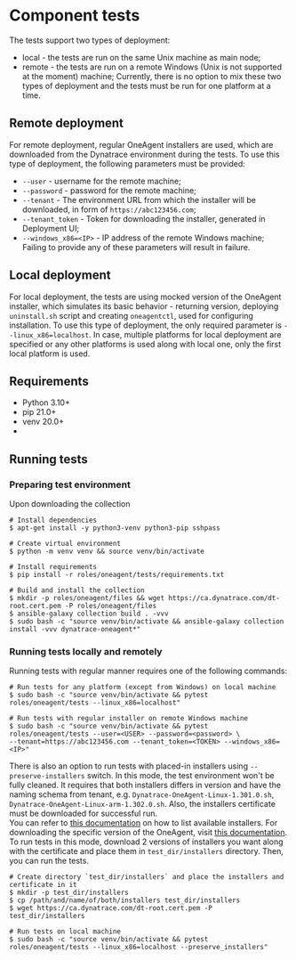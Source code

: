 # Component tests
The tests support two types of deployment:
- local  - the tests are run on the same Unix machine as main node;
- remote - the tests are run on a remote Windows (Unix is not supported at the moment) machine;
Currently, there is no option to mix these two types of deployment and the tests must be run for one platform at a time.

## Remote deployment
For remote deployment, regular OneAgent installers are used, which are downloaded from the Dynatrace environment during
the tests. To use this type of deployment, the following parameters must be provided:
- `--user` - username for the remote machine;
- `--password` - password for the remote machine;
- `--tenant` - The environment URL from which the installer will be downloaded, in form of `https://abc123456.com`;
- `--tenant_token` - Token for downloading the installer, generated in Deployment UI;
- `--windows_x86=<IP>` - IP address of the remote Windows machine;
Failing to provide any of these parameters will result in failure.

## Local deployment
For local deployment, the tests are using mocked version of the OneAgent installer, which simulates its basic behavior -
returning version, deploying `uninstall.sh` script and creating `oneagentctl`, used for configuring installation.
To use this type of deployment, the only required parameter is `--linux_x86=localhost`. In case, multiple platforms for
local deployment are specified or any other platforms is used along with local one, only the first local platform is used.

## Requirements
- Python 3.10+
- pip 21.0+
- venv 20.0+
- 
## Running tests

### Preparing test environment

Upon downloading the collection

```console
# Install dependencies
$ apt-get install -y python3-venv python3-pip sshpass

# Create virtual environment
$ python -m venv venv && source venv/bin/activate

# Install requirements
$ pip install -r roles/oneagent/tests/requirements.txt

# Build and install the collection
$ mkdir -p roles/oneagent/files && wget https://ca.dynatrace.com/dt-root.cert.pem -P roles/oneagent/files
$ ansible-galaxy collection build . -vvv
$ sudo bash -c "source venv/bin/activate && ansible-galaxy collection install -vvv dynatrace-oneagent*"
```

### Running tests locally and remotely

Running tests with regular manner requires one of the following commands:

```console
# Run tests for any platform (except from Windows) on local machine
$ sudo bash -c "source venv/bin/activate && pytest roles/oneagent/tests --linux_x86=localhost"

# Run tests with regular installer on remote Windows machine
$ sudo bash -c "source venv/bin/activate && pytest roles/oneagent/tests --user=<USER> --password=<password> \
--tenant=https://abc123456.com --tenant_token=<TOKEN> --windows_x86=<IP>"
```

There is also an option to run tests with placed-in installers using `--preserve-installers` switch. 
In this mode, the test environment won't be fully cleaned. It requires that both installers differs in version and have 
the naming schema from tenant, e.g. `Dynatrace-OneAgent-Linux-1.301.0.sh`, `Dynatrace-OneAgent-Linux-arm-1.302.0.sh`.
Also, the installers certificate must be downloaded for successful run. </br>
You can refer to [this documentation](https://docs.dynatrace.com/docs/shortlink/api-deployment-get-versions) on how to
list available installers.
For downloading the specific version of the OneAgent, visit
[this documentation](https://docs.dynatrace.com/docs/shortlink/api-deployment-get-oneagent-version). </br>
To run tests in this mode, download 2 versions of installers you want along with the certificate and place them in 
`test_dir/installers` directory. Then, you can run the tests.

```console
# Create directory `test_dir/installers` and place the installers and certificate in it
$ mkdir -p test_dir/installers
$ cp /path/and/name/of/both/installers test_dir/installers
$ wget https://ca.dynatrace.com/dt-root.cert.pem -P test_dir/installers

# Run tests on local machine
$ sudo bash -c "source venv/bin/activate && pytest roles/oneagent/tests --linux_x86=localhost --preserve_installers"
```
